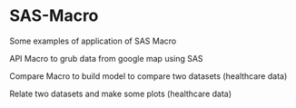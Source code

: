 # SAS-Macro
Some examples of application of SAS Macro

API Macro to grub data from google map using SAS

Compare Macro to build model to compare two datasets (healthcare data)

Relate two datasets and make some plots (healthcare data)
